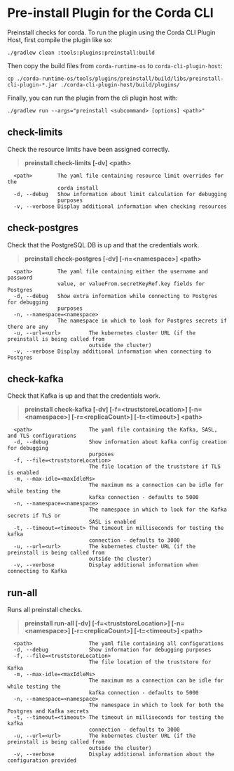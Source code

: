 
# Pre-install Plugin for the Corda CLI

Preinstall checks for corda. To run the plugin using the Corda CLI Plugin Host, first compile the plugin like so:

	./gradlew clean :tools:plugins:preinstall:build

Then copy the build files from `corda-runtime-os` to `corda-cli-plugin-host`:

	cp ./corda-runtime-os/tools/plugins/preinstall/build/libs/preinstall-cli-plugin-*.jar ./corda-cli-plugin-host/build/plugins/ 

Finally, you can run the plugin from the cli plugin host with:

	./gradlew run --args="preinstall <subcommand> [options] <path>"

## check-limits
Check the resource limits have been assigned correctly.
> **preinstall check-limits [-dv] \<path\>**

      <path>        The yaml file containing resource limit overrides for the
                    corda install
	  -d, --debug   Show information about limit calculation for debugging
                    purposes
	  -v, --verbose Display additional information when checking resources

## check-postgres
Check that the PostgreSQL DB is up and that the credentials work.
> **preinstall check-postgres [-dv] [-n=\<namespace\>] \<path\>**

      <path>        The yaml file containing either the username and password
                    value, or valueFrom.secretKeyRef.key fields for Postgres
	  -d, --debug   Show extra information while connecting to Postgres for debugging
                    purposes
	  -n, --namespace=<namespace>
                    The namespace in which to look for Postgres secrets if there are any
      -u, --url=<url>         The kubernetes cluster URL (if the preinstall is being called from 
                              outside the cluster)
	  -v, --verbose Display additional information when connecting to Postgres

## check-kafka
Check that Kafka is up and that the credentials work.

>**preinstall check-kafka [-dv] [-f=\<truststoreLocation\>]
[-n=\<namespace\>] [-r=\<replicaCount\>]
[-t=\<timeout\>] \<path\>**

      <path>                  The yaml file containing the Kafka, SASL, and TLS configurations
	  -d, --debug             Show information about kafka config creation for debugging 
                              purposes
	  -f, --file=<truststoreLocation>
                              The file location of the truststore if TLS is enabled
      -m, --max-idle=<maxIdleMs>
                              The maximum ms a connection can be idle for while testing the 
                              kafka connection - defaults to 5000
	  -n, --namespace=<namespace>
                              The namespace in which to look for the Kafka secrets if TLS or 
                              SASL is enabled
	  -t, --timeout=<timeout> The timeout in milliseconds for testing the kafka
                              connection - defaults to 3000
      -u, --url=<url>         The kubernetes cluster URL (if the preinstall is being called from 
                              outside the cluster)
	  -v, --verbose           Display additional information when connecting to Kafka

## run-all
Runs all preinstall checks.
> **preinstall run-all [-dv] [-f=\<truststoreLocation\>]
[-n=\<namespace\>] [-r=\<replicaCount\>]
[-t=\<timeout\>] \<path\>**

      <path>                  The yaml file containing all configurations
	  -d, --debug             Show information for debugging purposes
	  -f, --file=<truststoreLocation>
                              The file location of the truststore for Kafka
      -m, --max-idle=<maxIdleMs>
                              The maximum ms a connection can be idle for while testing the 
                              kafka connection - defaults to 5000
	  -n, --namespace=<namespace>
                              The namespace in which to look for both the Postgres and Kafka secrets
	  -t, --timeout=<timeout> The timeout in milliseconds for testing the kafka
                              connection - defaults to 3000
      -u, --url=<url>         The kubernetes cluster URL (if the preinstall is being called from 
                              outside the cluster)
	  -v, --verbose           Display additional information about the configuration provided
